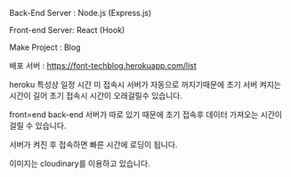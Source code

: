 Back-End Server : Node.js (Express.js)

Front-end Server: React (Hook)

Make Project : Blog 

배포 서버 : https://font-techblog.herokuapp.com/list

heroku 특성상 일정 시간 미 접속시 서버가 자동으로 꺼지기때문에 초기 서버 켜지는 시간이 길어 초기 접속시 시간이 오래걸릴수 있습니다.

front=end back-end 서버가 따로 있기 때문에 초기 접속후 데이터 가져오는 시간이 걸릴 수 있습니다. 

서버가 켜진 후 접속하면 빠른 시간에 로딩이 됩니다.

이미지는 cloudinary를 이용하고 있습니다.

